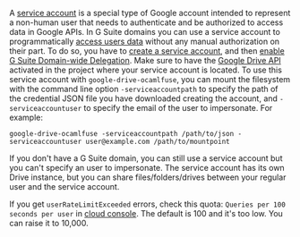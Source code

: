A [service account](https://cloud.google.com/iam/docs/understanding-service-accounts) is a special type of Google account intended to represent a non-human user that needs to authenticate and be authorized to access data in Google APIs. In G Suite domains you can use a service account to programmatically [access users data](https://developers.google.com/drive/api/v3/about-auth#perform_g_suite_domain-wide_delegation_of_authority) without any manual authorization on their part. To do so, you have to [create a service account](https://developers.google.com/identity/protocols/OAuth2ServiceAccount#creatinganaccount), and then [enable G Suite Domain-wide Delegation](https://developers.google.com/identity/protocols/OAuth2ServiceAccount#delegatingauthority). Make sure to have the [Google Drive API](https://console.cloud.google.com/apis/api/drive.googleapis.com/) activated in the project where your service account is located. To use this service account with `google-drive-ocamlfuse`, you can mount the filesystem with the command line option `-serviceaccountpath` to specify the path of the credential JSON file you have downloaded creating the account, and `-serviceaccountuser` to specify the email of the user to impersonate. For example:

    google-drive-ocamlfuse -serviceaccountpath /path/to/json -serviceaccountuser user@example.com /path/to/mountpoint

If you don't have a G Suite domain, you can still use a service account but you can't specify an user to impersonate. The service account has its own Drive instance, but you can share files/folders/drives between your regular user and the service account.

If you get `userRateLimitExceeded` errors, check this quota: `Queries per 100 seconds per user` in [cloud console](
https://console.cloud.google.com/apis/api/drive.googleapis.com/quotas). The default is 100 and it's too low. You can raise it to 10,000.
